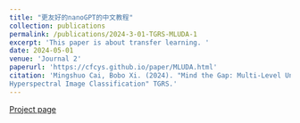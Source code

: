 ```yaml
---
title: "更友好的nanoGPT的中文教程"
collection: publications
permalink: /publications/2024-3-01-TGRS-MLUDA-1
excerpt: 'This paper is about transfer learning. '
date: 2024-05-01
venue: 'Journal 2'
paperurl: 'https://cfcys.github.io/paper/MLUDA.html'
citation: 'Mingshuo Cai, Bobo Xi. (2024). "Mind the Gap: Multi-Level Unsupervised Domain Adaptation for Cross-scene
Hyperspectral Image Classification" TGRS.'
---
```



 [Project page](https://cfcys.github.io/paper/MLUDA.html)
